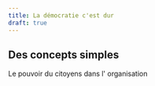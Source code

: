 ```yaml
---
title: La démocratie c'est dur
draft: true
---
```


## Des concepts simples

Le pouvoir du citoyens dans l' organisation
